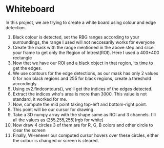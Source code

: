 # Whiteboard
In this project, we are trying to create a white board using colour and edge detection. 
1) Black colour is detected, set the RBG ranges according to your surroundings, the range I used will not neccesarily works for everyone
2) Create the mask with the range mentioned in the above step and slice your frame to get only the Region of Intrest(ROI). Here I used a 400*400 rectangle 
3) Now that we have our ROI and a black object in that region, its time to get the edges.
4) We use contours for the edge detections, as our mask has only 2 values 0 for non black regions and 255 for black regions, create a threshold accordingly.
5) Using cv2.findcontours(), we'll get the indices of the edges detected. 
6) Extract the indices who's area is more than 3000. This value is not standard, it worked for me.
7) Now, compute the mid point taking top-left and bottom-right point. 
8) This point will be our cursor for drawing. 
9) Take a 3D numpy array with the shape same as ROI and 3 channels. fill all the values as (255,255,255)(rgb for white)
10) Now draw 4 circles 3 of them are for R, G, B colors and other circle to clear the screen 
11) Finally, WHenever our computed cursor hovers over these circles, either the colour is changed or screen is cleared. 
